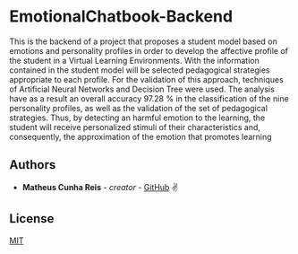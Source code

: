 # EmotionalChatbook-Backend

This is the backend of a project that proposes a student model based on emotions and personality profiles in order to develop the affective profile of the student in a Virtual Learning Environments. With the information contained in the student model will be selected pedagogical strategies appropriate to each profile. For the validation of this approach, techniques of Artificial Neural Networks and Decision Tree were used. The analysis have as a result an overall accuracy 97.28 % in the classification of the nine personality profiles, as well as the validation of the set of pedagogical strategies. Thus, by detecting an harmful emotion to the learning, the student will receive personalized stimuli of their characteristics and, consequently, the approximation of the emotion that promotes learning

## Authors

* **Matheus Cunha Reis** - *creator* - [GitHub](https://github.com/matheuscr30) ✌

## License
[MIT](https://choosealicense.com/licenses/mit/)
